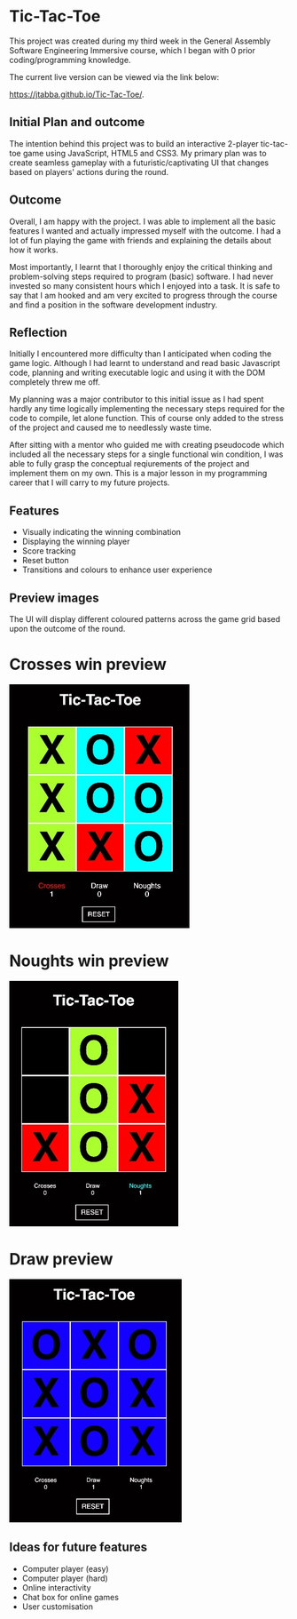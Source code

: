 # Tic-Tac-Toe

This project was created during my third week in the General Assembly Software Engineering Immersive course, which I began with 0 prior coding/programming knowledge.

The current live version can be viewed via the link below:

https://jtabba.github.io/Tic-Tac-Toe/. 


## Initial Plan and outcome

The intention behind this project was to build an interactive 2-player tic-tac-toe game using JavaScript, HTML5 and CSS3. My primary plan was to create seamless gameplay with a futuristic/captivating UI that changes based on players' actions during the round. 


## Outcome 

Overall, I am happy with the project. I was able to implement all the basic features I wanted and actually impressed myself with the outcome. I had a lot of fun playing the game with friends and explaining the details about how it works.

Most importantly, I learnt that I thoroughly enjoy the critical thinking and problem-solving steps required to program (basic) software. I had never invested so many consistent hours which I enjoyed into a task. It is safe to say that I am hooked and am very excited to progress through the course and find a position in the software development industry.


## Reflection

Initially I encountered more difficulty than I anticipated when coding the game logic. Although I had learnt to understand and read basic Javascript code, planning and writing executable logic and using it with the DOM completely threw me off. 

My planning was a major contributor to this initial issue as I had spent hardly any time logically implementing the necessary steps required for the code to compile, let alone function. This of course only added to the stress of the project and caused me to needlessly waste time.

After sitting with a mentor who guided me with creating pseudocode which included all the necessary steps for a single functional win condition, I was able to fully grasp the conceptual reqiurements of the project and implement them on my own. This is a major lesson in my programming career that I will carry to my future projects.


## Features 
   - Visually indicating the winning combination 
   - Displaying the winning player 
   - Score tracking
   - Reset button
   - Transitions and colours to enhance user experience


## Preview images

The UI will display different coloured patterns across the game grid based upon the outcome of the round.

# Crosses win preview
![Home interface](https://github.com/jtabba/Tic-Tac-Toe/blob/main/images/xwin2.jpg)

# Noughts win preview
![Home interface](https://github.com/jtabba/Tic-Tac-Toe/blob/main/images/owin2.jpg)

# Draw preview
![Home interface](https://github.com/jtabba/Tic-Tac-Toe/blob/main/images/draw2.jpg)


## Ideas for future features

   - Computer player (easy)
   - Computer player (hard)
   - Online interactivity 
   - Chat box for online games
   - User customisation

